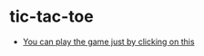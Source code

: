 # tic-tac-toe

* [You can play the game just by clicking on this](https://ticc-tacc-toee-ttt.netlify.app/)
